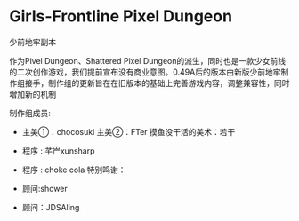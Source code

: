 Girls-Frontline Pixel Dungeon
=======================
少前地牢副本

作为Pivel Dungeon、Shattered Pixel Dungeon的派生，同时也是一款少女前线的二次创作游戏，我们提前宣布没有商业意图。0.49A后的版本由新版少前地牢制作组接手，制作组的更新旨在在旧版本的基础上完善游戏内容，调整兼容性，同时增加新的机制

制作组成员:

 - 主美①：chocosuki
   主美②：FTer
   摸鱼没干活的美术：若干

 - 程序 : 芊屵xunsharp
 - 程序 : choke cola
特别鸣谢：
 - 顾问:shower
 - 顾问：JDSAling
